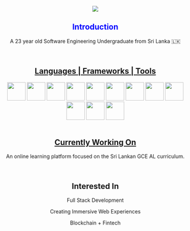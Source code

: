 <p align="center">
  <img src="https://capsule-render.vercel.app/api?type=venom&height=150&color=0:42047e,100:07f49e&text=Hello&section=header&reversal=false&fontAlign=50&fontSize=25&fontColor=000000"/>
</p>

<div align="center">

<h2 style="color:blue;">Introduction</h2>
<p>A 23 year old Software Engineering Undergraduate from Sri Lanka 🇱🇰 </p>

<br>
<h2><u>Languages | Frameworks | Tools</u></h2>

<img height="50px" src="https://cdn.jsdelivr.net/gh/devicons/devicon@latest/icons/python/python-original.svg" />
<img height="50px" src="https://cdn.jsdelivr.net/gh/devicons/devicon@latest/icons/java/java-original.svg" />
<img height="50px" src="https://cdn.jsdelivr.net/gh/devicons/devicon@latest/icons/spring/spring-original.svg" />
<img height="50px" src="https://cdn.jsdelivr.net/gh/devicons/devicon@latest/icons/junit/junit-plain-wordmark.svg" />
<img height="50px" src="https://cdn.jsdelivr.net/gh/devicons/devicon@latest/icons/typescript/typescript-original.svg" />
<img height="50px" src="https://cdn.jsdelivr.net/gh/devicons/devicon@latest/icons/react/react-original.svg" />
<img height="50px" src="https://cdn.jsdelivr.net/gh/devicons/devicon@latest/icons/html5/html5-original.svg" />
<img height="50px" src="https://cdn.jsdelivr.net/gh/devicons/devicon@latest/icons/css3/css3-original.svg" />
<img height="50px" src="https://cdn.jsdelivr.net/gh/devicons/devicon@latest/icons/javascript/javascript-original.svg" />
<img height="50px" src="https://cdn.jsdelivr.net/gh/devicons/devicon@latest/icons/mongodb/mongodb-original.svg" />
<img height="50px" src="https://cdn.jsdelivr.net/gh/devicons/devicon@latest/icons/mysql/mysql-original.svg" />
<img height="50px" src="https://cdn.jsdelivr.net/gh/devicons/devicon@latest/icons/cloudrun/cloudrun-original.svg" />

<br>
<br>
<h2><u>Currently Working On</u></h2>
<p>An online learning platform focused on the Sri Lankan GCE AL curriculum.</p>
<br>

<h2>Interested In</h2>
<p>Full Stack Development</p>
<p>Creating Immersive Web Experiences</p>
<p>Blockchain + Fintech</p>


</div>

<!--
**KenulaNimhan/KenulaNimhan** is a ✨ _special_ ✨ repository because its `README.md` (this file) appears on your GitHub profile.

Here are some ideas to get you started:

- 🔭 I’m currently working on ...
- 🌱 I’m currently learning ...
- 👯 I’m looking to collaborate on ...
- 🤔 I’m looking for help with ...
- 💬 Ask me about ...
- 📫 How to reach me: ...
- 😄 Pronouns: ...
- ⚡ Fun fact: ...
-->
